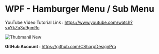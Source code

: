 # WPF - Hamburger Menu / Sub Menu 


YouTube Video Tutorial Link : https://www.youtube.com/watch?v=YkZq3u9gmRc

![Thubmanil New](https://user-images.githubusercontent.com/55704859/135702369-011b7915-8bcb-4207-993a-e7caa3dd5a73.png)

<b>GitHub Account</b> : https://github.com/CSharpDesignPro
